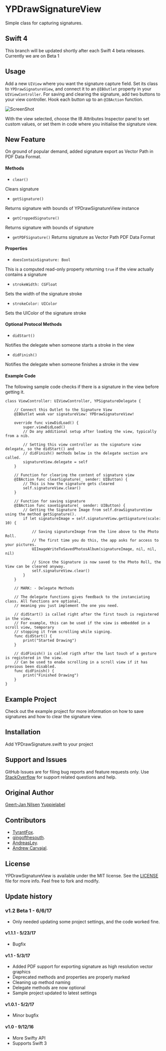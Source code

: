 # YPDrawSignatureView

Simple class for capturing signatures.


## Swift 4

This branch will be updated shortly after each Swift 4 beta releases.
Currently we are on Beta 1


## Usage

Add a new `UIView` where you want the signature capture field. Set its class to `YPDrawSignatureView`, and connect it to an `@IBOutlet` property in your `UIViewController`. For saving and clearing the signature, add two buttons to your view controller. Hook each button up to an `@IBAction` function.

![ScreenShot](ibss.png?raw=true "Interface Builder Attributes Inspector panel")

With the view selected, choose the IB Attributes Inspector panel to set custom values, or set them in code where you initialise the signature view.


## New Feature

On ground of popular demand, added signature export as Vector Path in PDF Data Format.


#### Methods

* `clear()`

Clears signature

* `getSignature()`

Returns signature with bounds of YPDrawSignatureView instance

* `getCroppedSignature()`

Returns signature with bounds of signature

* `getPDFSignature()`
Returns signature as Vector Path PDF Data Format

#### Properties

* `doesContainSignature: Bool`

This is a computed read-only property returning `true` if the view actually contains a signature

* `strokeWidth: CGFloat`

Sets the width of the signature stroke

* `strokeColor: UIColor`

Sets the UIColor of the signature stroke


#### Optional Protocol Methods

* `didStart()`

Notifies the delegate when someone starts a stroke in the view

* `didFinish()`

Notifies the delegate when someone finishes a stroke in the view

#### Example Code

The following sample code checks if there is a signature in the view before getting it.

```
class ViewController: UIViewController, YPSignatureDelegate {
    
    // Connect this Outlet to the Signature View
    @IBOutlet weak var signatureView: YPDrawSignatureView!
    
    override func viewDidLoad() {
        super.viewDidLoad()
        // Do any additional setup after loading the view, typically from a nib.
        
        // Setting this view controller as the signature view delegate, so the didStart() and
        // didFinish() methods below in the delegate section are called.
        signatureView.delegate = self
    }
    
    // Function for clearing the content of signature view
    @IBAction func clearSignature(_ sender: UIButton) {
        // This is how the signature gets cleared
        self.signatureView.clear()
    }
    
    // Function for saving signature
    @IBAction func saveSignature(_ sender: UIButton) {
        // Getting the Signature Image from self.drawSignatureView using the method getSignature().
        if let signatureImage = self.signatureView.getSignature(scale: 10) {
            
            // Saving signatureImage from the line above to the Photo Roll.
            // The first time you do this, the app asks for access to your pictures.
            UIImageWriteToSavedPhotosAlbum(signatureImage, nil, nil, nil)
            
            // Since the Signature is now saved to the Photo Roll, the View can be cleared anyway.
            self.signatureView.clear()
        }
    }
    
    // MARK: - Delegate Methods
    
    // The delegate functions gives feedback to the instanciating class. All functions are optional,
    // meaning you just implement the one you need.
    
    // didStart() is called right after the first touch is registered in the view.
    // For example, this can be used if the view is embedded in a scroll view, temporary
    // stopping it from scrolling while signing.
    func didStart() {
        print("Started Drawing")
    }
    
    // didFinish() is called rigth after the last touch of a gesture is registered in the view.
    // Can be used to enabe scrolling in a scroll view if it has previous been disabled.
    func didFinish() {
        print("Finished Drawing")
    }
}
```

## Example Project

Check out the example project for more information on how to save signatures and how to clear the signature view.

## Installation

Add YPDrawSignature.swift to your project

## Support and Issues

GitHub Issues are for filing bug reports and feature requests only. Use [StackOverflow](http://stackoverflow.com/search?q=YPDrawSignatureView) for support related questions and help.

## Original Author

[Geert-Jan Nilsen](mailto:gj.nilsen@appfact.com) [Yuppielabel](http://yuppielabel.com)

## Contributors

* [TyrantFox](https://github.com/TyrantFox).
* [gingofthesouth](https://github.com/gingofthesouth).
* [AndreasLey](https://github.com/andreasley).
* [Andrew Carvajal](https://github.com/andrewcar).

## License

YPDrawSignatureView is available under the MIT license. See the [LICENSE](LICENSE) file for more info. Feel free to fork and modify.

## Update history

### v1.2 Beta 1 - 6/6/17

* Only needed updating some project settings, and the code worked fine.

#### v1.1.1 - 5/23/17

* Bugfix

#### v1.1 - 5/3/17

* Added PDF support for exporting signature as high resolution vector graphics
* Deprecated methods and properties are properly marked
* Cleaning up method naming
* Delegate methods are now optional
* Sample project updated to latest settings

#### v1.0.1 - 5/2/17

* Minor bugfix

#### v1.0 - 9/12/16

* More Swifty API
* Supports Swift 3
